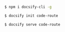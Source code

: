 <!--
 * @Author: JavaPub
 * @Date: 2023-07-18 22:06:35
 * @LastEditors: your name
 * @LastEditTime: 2023-07-18 22:13:33
 * @Description: Here is the JavaPub code base. Search JavaPub on the whole web.
 * @FilePath: \code-route\system\setup.md
-->

```bash
$ npm i docsify-cli -g
```

```bash
$ docsify init code-route
```

```bash
$ docsify serve code-route
```